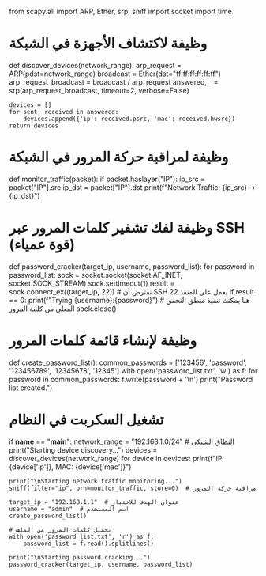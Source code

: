 from scapy.all import ARP, Ether, srp, sniff
import socket
import time

# وظيفة لاكتشاف الأجهزة في الشبكة
def discover_devices(network_range):
    arp_request = ARP(pdst=network_range)
    broadcast = Ether(dst="ff:ff:ff:ff:ff:ff")
    arp_request_broadcast = broadcast / arp_request
    answered, _ = srp(arp_request_broadcast, timeout=2, verbose=False)

    devices = []
    for sent, received in answered:
        devices.append({'ip': received.psrc, 'mac': received.hwsrc})
    return devices

# وظيفة لمراقبة حركة المرور في الشبكة
def monitor_traffic(packet):
    if packet.haslayer("IP"):
        ip_src = packet["IP"].src
        ip_dst = packet["IP"].dst
        print(f"Network Traffic: {ip_src} -> {ip_dst}")

# وظيفة لفك تشفير كلمات المرور عبر SSH (قوة عمياء)
def password_cracker(target_ip, username, password_list):
    for password in password_list:
        sock = socket.socket(socket.AF_INET, socket.SOCK_STREAM)
        sock.settimeout(1)
        result = sock.connect_ex((target_ip, 22))  # نفترض أن SSH يعمل على المنفذ 22
        if result == 0:
            print(f"Trying {username}:{password}")
            # هنا يمكنك تنفيذ منطق التحقق الفعلي من كلمة المرور
        sock.close()

# وظيفة لإنشاء قائمة كلمات المرور
def create_password_list():
    common_passwords = ['123456', 'password', '123456789', '12345678', '12345']
    with open('password_list.txt', 'w') as f:
        for password in common_passwords:
            f.write(password + '\n')
    print("Password list created.")

# تشغيل السكربت في النظام
if __name__ == "__main__":
    network_range = "192.168.1.0/24"  # النطاق الشبكي
    print("Starting device discovery...")
    devices = discover_devices(network_range)
    for device in devices:
        print(f"IP: {device['ip']}, MAC: {device['mac']}")

    print("\nStarting network traffic monitoring...")
    sniff(filter="ip", prn=monitor_traffic, store=0)  # مراقبة حركة المرور

    target_ip = "192.168.1.1"  # عنوان الهدف للاختبار
    username = "admin"  # اسم المستخدم
    create_password_list()

    # تحميل كلمات المرور من الملف
    with open('password_list.txt', 'r') as f:
        password_list = f.read().splitlines()

    print("\nStarting password cracking...")
    password_cracker(target_ip, username, password_list)

